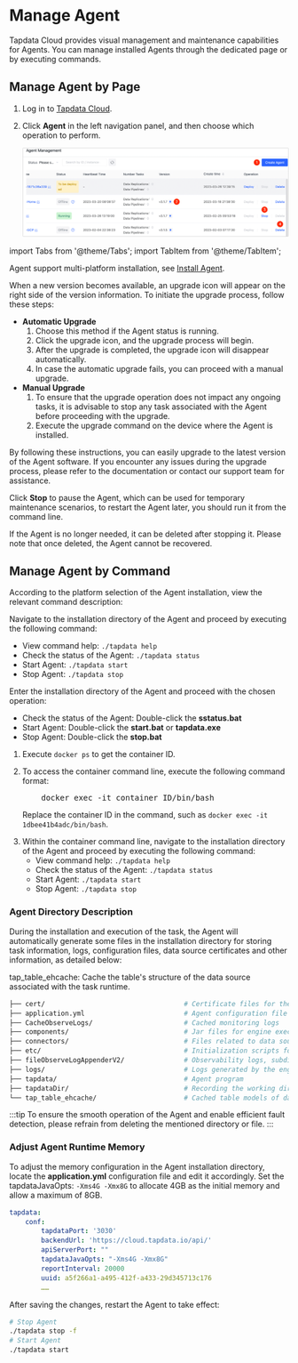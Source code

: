# Manage Agent

Tapdata Cloud provides visual management and maintenance capabilities for Agents. You can manage installed Agents through the dedicated page or by executing commands.



## Manage Agent by Page

1. Log in to [Tapdata Cloud](https://cloud.tapdata.io/).

2. Click **Agent** in the left navigation panel, and then choose which operation to perform.

   ![](../images/agent_list.png)



import Tabs from '@theme/Tabs';
import TabItem from '@theme/TabItem';

<Tabs className="unique-tabs">
    <TabItem value="create-agent" label="① Create Agent" default>
    <p>Agent support multi-platform installation, see <a href="../quick-start/install-agent">Install Agent</a>.</p>
   </TabItem>
   <TabItem value="upgrade-agent" label="② Upgrade Agent">
   <p>When a new version becomes available, an upgrade icon will appear on the right side of the version information. To initiate the upgrade process, follow these steps:</p>
   <p></p>
   <ul>
   <li><b>Automatic Upgrade</b>
   <ol>
   <li>Choose this method if the Agent status is running.</li>
   <li>Click the upgrade icon, and the upgrade process will begin.</li>
   <li>After the upgrade is completed, the upgrade icon will disappear automatically.</li>
   <li>In case the automatic upgrade fails, you can proceed with a manual upgrade.</li>
   </ol></li>
   <li><b>Manual Upgrade</b>
   <ol> <li>To ensure that the upgrade operation does not impact any ongoing tasks, it is advisable to stop any task associated with the Agent before proceeding with the upgrade.</li>
   <li>Execute the upgrade command on the device where the Agent is installed.</li></ol></li>
  </ul> 
  <p>By following these instructions, you can easily upgrade to the latest version of the Agent software. If you encounter any issues during the upgrade process, please refer to the documentation or contact our support team for assistance.</p>
   </TabItem>
   <TabItem value="stop-agent" label="③ Stop Agent">
   <p>Click <b>Stop</b> to pause the Agent, which can be used for temporary maintenance scenarios, to restart the Agent later, you should run it from the command line.</p>
   </TabItem>
   <TabItem value="delete-agent" label="④ Delete Agent">
   <p>If the Agent is no longer needed, it can be deleted after stopping it. Please note that once deleted, the Agent cannot be recovered.</p>
   </TabItem>
  </Tabs>




## Manage Agent by Command

According to the platform selection of the Agent installation, view the relevant command description:


<Tabs className="unique-tabs">
    <TabItem value="linux" label="Linux" default>
    <p>Navigate to the installation directory of the Agent and proceed by executing the following command: </p>
    <ul>
    <li>View command help: <code>./tapdata help</code>
 </li>
    <li>Check the status of the Agent: <code>./tapdata status</code> </li>
    <li>Start Agent: <code>./tapdata start</code> </li>
    <li>Stop Agent: <code>./tapdata stop</code> </li>
    </ul>
   </TabItem>
   <TabItem value="windows" label="Windows">
    <p>Enter the installation directory of the Agent and proceed with the chosen operation:</p>
    <ul>
    <li>Check the status of the Agent: Double-click the <b>sstatus.bat</b> </li>
    <li>Start Agent: Double-click the <b>start.bat</b> or <b>tapdata.exe</b> </li>
    <li>Stop Agent: Double-click the <b>stop.bat</b> </li>
    </ul>
   </TabItem>
   <TabItem value="dockerandmac" label="Docker/Mac(M1 Chip)">
    <ol>
    <li>Execute <code>docker ps</code> to get the container ID. </li>
    <p></p>
    <li>To access the container command line, execute the following command format:
    <pre>
    docker exec -it container ID/bin/bash</pre>
    <p>Replace the container ID in the command, such as <code>docker exec -it 1dbee41b4adc/bin/bash</code>. </p>
    </li>
    <li> Within the container command line, navigate to the installation directory of the Agent and proceed by executing the following command:
    <ul>
    <li>View command help: <code>./tapdata help</code>
 </li>
    <li>Check the status of the Agent: <code>./tapdata status</code>
 </li>
    <li>Start Agent: <code>./tapdata start</code>
 </li>
    <li>Stop Agent: <code>./tapdata stop</code>
 </li>
    </ul>
    </li>
    </ol>
   </TabItem>
  </Tabs>

### Agent Directory Description
During the installation and execution of the task, the Agent will automatically generate some files in the installation directory for storing task information, logs, configuration files, data source certificates and other information, as detailed below:

tap_table_ehcache: Cache the table's structure of the data source associated with the task runtime.

```bash
├── cert/						 			# Certificate files for the middleware database
├── application.yml							# Agent configuration file
├── CacheObserveLogs/						# Cached monitoring logs
├── components/								# Jar files for engine execution
├── connectors/								# Files related to data source plugins
├── etc/									# Initialization scripts for the middleware database
├── fileObserveLogAppenderV2/				# Observability logs, subdirectories named as task IDs
├── logs/									# Logs generated by the engine during runtime
├── tapdata/								# Agent program
├── tapdataDir/								# Recording the working directory of the engine
└── tap_table_ehcache/						# Cached table models of data sources

```



:::tip
To ensure the smooth operation of the Agent and enable efficient fault detection, please refrain from deleting the mentioned directory or file.
:::



### Adjust Agent Runtime Memory

To adjust the memory configuration in the Agent installation directory, locate the **application.yml** configuration file and edit it accordingly. Set the tapdataJavaOpts: `-Xms4G -Xmx8G` to allocate 4GB as the initial memory and allow a maximum of 8GB.

```yaml
tapdata:
    conf:
        tapdataPort: '3030'
        backendUrl: 'https://cloud.tapdata.io/api/'
        apiServerPort: ""
        tapdataJavaOpts: "-Xms4G -Xmx8G"
        reportInterval: 20000
        uuid: a5f266a1-a495-412f-a433-29d345713c176
		……
```

After saving the changes, restart the Agent to take effect:

```bash
# Stop Agent
./tapdata stop -f
# Start Agent
./tapdata start
```
